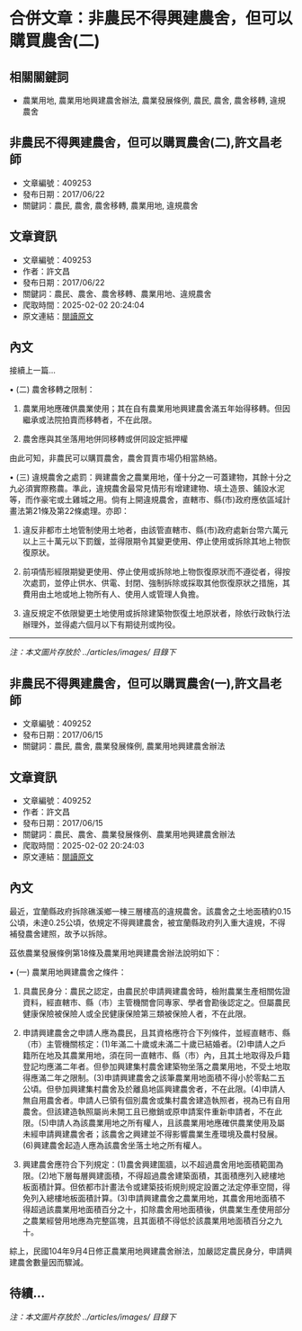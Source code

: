 # 合併文章：非農民不得興建農舍，但可以購買農舍(二)

## 相關關鍵詞
- 農業用地, 農業用地興建農舍辦法, 農業發展條例, 農民, 農舍, 農舍移轉, 違規農舍

## 非農民不得興建農舍，但可以購買農舍(二),許文昌老師
- 文章編號：409253
- 發布日期：2017/06/22
- 關鍵詞：農民, 農舍, 農舍移轉, 農業用地, 違規農舍


## 文章資訊
- 文章編號：409253
- 作者：許文昌
- 發布日期：2017/06/22
- 關鍵詞：農民、農舍、農舍移轉、農業用地、違規農舍
- 爬取時間：2025-02-02 20:24:04
- 原文連結：[閱讀原文](https://real-estate.get.com.tw/Columns/detail.aspx?no=409253)

## 內文
接續上一篇...

• (二) 農舍移轉之限制：

1. 農業用地應確供農業使用；其在自有農業用地興建農舍滿五年始得移轉。但因繼承或法院拍賣而移轉者，不在此限。

2. 農舍應與其坐落用地併同移轉或併同設定抵押權

由此可知，非農民可以購買農舍，農舍買賣市場仍相當熱絡。

• (三) 違規農舍之處罰：興建農舍之農業用地，僅十分之一可蓋建物，其餘十分之九必須實際務農。準此，違規農舍最常見情形有增建建物、填土造景、鋪設水泥等，而作豪宅或土雞城之用。倘有上開違規農舍，直轄市、縣(市)政府應依區域計畫法第21條及第22條處理。亦即：

1. 違反非都市土地管制使用土地者，由該管直轄市、縣(市)政府處新台幣六萬元以上三十萬元以下罰鍰，並得限期令其變更使用、停止使用或拆除其地上物恢復原狀。

2. 前項情形經限期變更使用、停止使用或拆除地上物恢復原狀而不遵從者，得按次處罰，並停止供水、供電、封閉、強制拆除或採取其他恢復原狀之措施，其費用由土地或地上物所有人、使用人或管理人負擔。

3. 違反規定不依限變更土地使用或拆除建築物恢復土地原狀者，除依行政執行法辦理外，並得處六個月以下有期徒刑或拘役。
---
*注：本文圖片存放於 ../articles/images/ 目錄下*


## 非農民不得興建農舍，但可以購買農舍(一),許文昌老師
- 文章編號：409252
- 發布日期：2017/06/15
- 關鍵詞：農民, 農舍, 農業發展條例, 農業用地興建農舍辦法


## 文章資訊
- 文章編號：409252
- 作者：許文昌
- 發布日期：2017/06/15
- 關鍵詞：農民、農舍、農業發展條例、農業用地興建農舍辦法
- 爬取時間：2025-02-02 20:24:03
- 原文連結：[閱讀原文](https://real-estate.get.com.tw/Columns/detail.aspx?no=409252)

## 內文
最近，宜蘭縣政府拆除礁溪鄉一棟三層樓高的違規農舍。該農舍之土地面積約0.15公頃，未達0.25公頃，依規定不得興建農舍，被宜蘭縣政府列入重大違規，不得補發農舍建照，故予以拆除。

茲依農業發展條例第18條及農業用地興建農舍辦法說明如下：

• (一) 農業用地興建農舍之條件：

1. 具農民身分：農民之認定，由農民於申請興建農舍時，檢附農業生產相關佐證資料，經直轄市、縣（市）主管機關會同專家、學者會勘後認定之。但屬農民健康保險被保險人或全民健康保險第三類被保險人者，不在此限。

2. 申請興建農舍之申請人應為農民，且其資格應符合下列條件，並經直轄市、縣（市）主管機關核定：(1)年滿二十歲或未滿二十歲已結婚者。(2)申請人之戶籍所在地及其農業用地，須在同一直轄市、縣（市）內，且其土地取得及戶籍登記均應滿二年者。但參加興建集村農舍建築物坐落之農業用地，不受土地取得應滿二年之限制。(3)申請興建農舍之該筆農業用地面積不得小於零點二五公頃。但參加興建集村農舍及於離島地區興建農舍者，不在此限。(4)申請人無自用農舍者。申請人已領有個別農舍或集村農舍建造執照者，視為已有自用農舍。但該建造執照屬尚未開工且已撤銷或原申請案件重新申請者，不在此限。(5)申請人為該農業用地之所有權人，且該農業用地應確供農業使用及屬未經申請興建農舍者；該農舍之興建並不得影響農業生產環境及農村發展。(6)興建農舍起造人應為該農舍坐落土地之所有權人。

3. 興建農舍應符合下列規定：(1)農舍興建圍牆，以不超過農舍用地面積範圍為限。(2)地下層每層興建面積，不得超過農舍建築面積，其面積應列入總樓地板面積計算。但依都市計畫法令或建築技術規則規定設置之法定停車空間，得免列入總樓地板面積計算。(3)申請興建農舍之農業用地，其農舍用地面積不得超過該農業用地面積百分之十，扣除農舍用地面積後，供農業生產使用部分之農業經營用地應為完整區塊，且其面積不得低於該農業用地面積百分之九十。

綜上，民國104年9月4日修正農業用地興建農舍辦法，加嚴認定農民身分，申請興建農舍數量因而驟減。

待續...
---
*注：本文圖片存放於 ../articles/images/ 目錄下*


